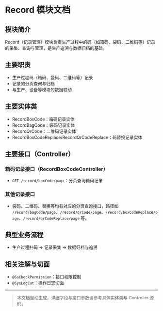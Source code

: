 # Record 模块文档

## 模块简介

Record（记录管理）模块负责生产过程中的码（如箱码、袋码、二维码等）记录的采集、查询与管理，是生产追溯与数据归档的基础。

## 主要职责

- 生产过程码（箱码、袋码、二维码等）记录
- 记录的分页查询与归档
- 与生产、设备等模块的数据联动

## 主要实体类

- RecordBoxCode：箱码记录实体
- RecordBagCode：袋码记录实体
- RecordQrCode：二维码记录实体
- RecordBoxCodeReplace/RecordQrCodeReplace：码替换记录实体

## 主要接口（Controller）

### 箱码记录接口（RecordBoxCodeController）

- `GET /record/boxCode/page`：分页查询箱码记录

### 其他记录接口

- 袋码、二维码、替换等均有对应的分页查询接口，路径如 `/record/bagCode/page`、`/record/qrCode/page`、`/record/boxCodeReplace/page`、`/record/qrCodeReplace/page` 等。

## 典型业务流程

- 生产过程扫码 → 记录采集 → 数据归档与追溯

## 相关注解与切面

- `@SaCheckPermission`：接口权限控制
- `@SysLogCut`：操作日志切面

---

> 本文档自动生成，详细字段与接口参数请参考具体实体类与 Controller 源码。
